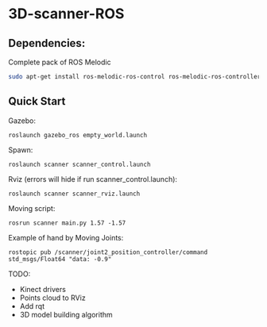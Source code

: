 # 3D-scanner-ROS

## Dependencies:
Complete pack of ROS Melodic

```bash
sudo apt-get install ros-melodic-ros-control ros-melodic-ros-controllers
```

## Quick Start

Gazebo:

    roslaunch gazebo_ros empty_world.launch 
    
Spawn:

    roslaunch scanner scanner_control.launch

Rviz (errors will hide if run scanner_control.launch):

    roslaunch scanner scanner_rviz.launch 

Moving script:

    rosrun scanner main.py 1.57 -1.57


Example of hand by Moving Joints:

    rostopic pub /scanner/joint2_position_controller/command std_msgs/Float64 "data: -0.9"
    
TODO: 
  * Kinect drivers
  * Points cloud to RViz
  * Add rqt
  * 3D model building algorithm
